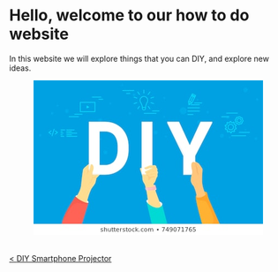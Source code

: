 <!DOCTYPE html>
<html>
<body>
<h1> Hello, welcome to our how to do website </h1>
<p> In this website we will explore things that you can DIY, and
explore new ideas. </p>
<center><img src = "images/diy-letters-vector-illustration-happy-260nw-749071765.jpg" alt ="DIY"></center> <br>
<center> <a href="smart_phone_projector.htm" DIY Smartphone Projector </a> </center>
 <p>< <a href="smartphone_projector.md"> DIY Smartphone Projector </a></p>
</body>
</html>
